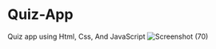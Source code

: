 # Quiz-App
Quiz app using Html, Css, And JavaScript
![Screenshot (70)](https://user-images.githubusercontent.com/110024679/192129683-b446227d-ba5d-45b9-86d4-74206392f610.png)
